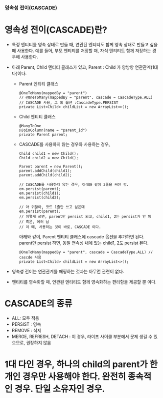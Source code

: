 ### 영속성 전이(CASCADE)

# 영속성 전이(CASCADE)란?
- 특정 엔티티를 영속 상태로 만들 때, 연관된 엔티티도 함께 영속 상태로 만들고 싶을 때 사용한다. 예를 들어, 부모 엔티티를 저장할 때, 자식 엔티티도 함께 저장하는 경우에 사용한다.

- 아래 Parent, Child 엔티티 클래스가 있고, Parent : Child 가 양방향 연관관계(1대 다)이다.

  - Parent 엔티티 클래스
    ```
    @OneToMany(mappedBy = "parent")
    // @OneToMany(mappedBy = "parent", cascade = CascadeType.ALL) // CASCADE 사용, 그 외 옵션 :CascadeType.PERSIST
    private List<Child> childList = new ArrayList<>();
    ```

  - Child 엔티티 클래스
    ```
    @ManyToOne
    @JoinColumn(name = "parent_id")
    private Parent parent;
    ```

  - CASCADE를 사용하지 않는 경우와 사용하는 경우,
      ```
      Child child1 = new Child();
      Child child2 = new Child();
    
      Parent parent = new Parent();
      parent.addChild(child1);
      parent.addChild(child2);
    
      // CASCADE를 사용하지 않는 경우, 아래와 같이 3줄을 써야 함.
      em.persist(parent);
      em.persist(child1);
      em.persist(child2);
    
      // 아 귀찮아, 코드 1줄만 쓰고 싶은데
      em.persist(parent);
      // 이렇게 쓰면, parent만 persist 되고, child1, 2는 persist가 안 됨
      // 혹은, 에러 남
      // 이 때, 사용하는 것이 바로, CASCADE 이다.
      ```
      아래와 같이, Parent 엔티티 클래스에 cascade 옵션을 추가하면 된다.  
      parent만 persist 하면, 동일 연속성 내에 있는 child1, 2도 persist 된다.
      ```
      @OneToMany(mappedBy = "parent", cascade = CascadeType.ALL) // cascde 사용
      private List<Child> childList = new ArrayList<>();
      ```
- 영속성 전이는 연관관계를 매핑하는 것과는 아무런 관련이 없다.
- 엔티티를 영속화할 때, 연관된 엔티티도 함께 영속화하는 편리함을 제공할 뿐 이다.

# CASCADE의 종류
- ALL: 모두 적용
- PERSIST : 영속
- REMOVE : 삭제
- MERGE, REFRESH, DETACH : 이 경우, 라이프 사이클 부분에서 문제 생길 수 있으므로, 권장하지 않음

# 1대 다인 경우, 하나의 child의 parent가 한 개인 경우만 사용해야 한다. 완전히 종속적인 경우. 단일 소유자인 경우.
